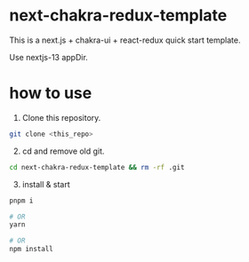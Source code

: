 # next-chakra-redux-template
This is a next.js + chakra-ui + react-redux quick start template.

Use nextjs-13 appDir.

# how to use
1. Clone this repository.
```sh
git clone <this_repo>
```

2. cd and remove old git.
```sh
cd next-chakra-redux-template && rm -rf .git
```

3. install & start
```sh
pnpm i

# OR
yarn

# OR
npm install
```
